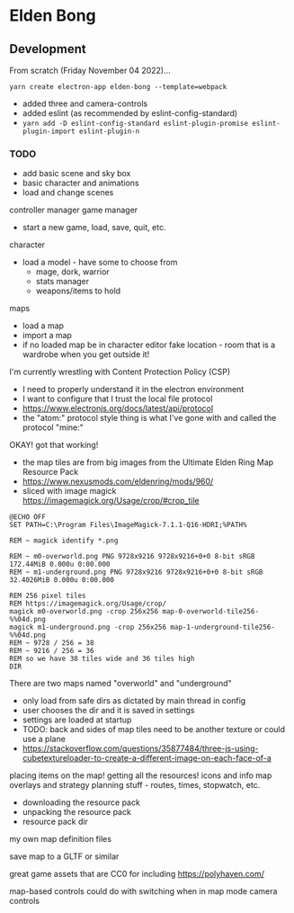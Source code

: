 # Elden Bong

## Development

From scratch (Friday November 04 2022)...

```
yarn create electron-app elden-bong --template=webpack
```

* added three and camera-controls
* added eslint (as recommended by eslint-config-standard)
* `yarn add -D eslint-config-standard eslint-plugin-promise eslint-plugin-import eslint-plugin-n`

### TODO
* add basic scene and sky box
* basic character and animations
* load and change scenes


controller manager
game manager
* start a new game, load, save, quit, etc.

character
* load a model - have some to choose from
  * mage, dork, warrior
  * stats manager
  * weapons/items to hold

maps
* load a map
* import a map
* if no loaded map be in character editor fake location - room that is a wardrobe when you get outside it!



I'm currently wrestling with Content Protection Policy (CSP)
* I need to properly understand it in the electron environment
* I want to configure that I trust the local file protocol
* https://www.electronjs.org/docs/latest/api/protocol
* the "atom:" protocol style thing is what I've gone with and called the protocol "mine:"

OKAY! got that working!

* the map tiles are from big images from the Ultimate Elden Ring Map Resource Pack
* https://www.nexusmods.com/eldenring/mods/960/
* sliced with image magick https://imagemagick.org/Usage/crop/#crop_tile

```
@ECHO OFF
SET PATH=C:\Program Files\ImageMagick-7.1.1-Q16-HDRI;%PATH%

REM ~ magick identify *.png

REM ~ m0-overworld.png PNG 9728x9216 9728x9216+0+0 8-bit sRGB 172.44MiB 0.000u 0:00.000
REM ~ m1-underground.png PNG 9728x9216 9728x9216+0+0 8-bit sRGB 32.4026MiB 0.000u 0:00.000

REM 256 pixel tiles
REM https://imagemagick.org/Usage/crop/
magick m0-overworld.png -crop 256x256 map-0-overworld-tile256-%%04d.png
magick m1-underground.png -crop 256x256 map-1-underground-tile256-%%04d.png
REM ~ 9728 / 256 = 38
REM ~ 9216 / 256 = 36
REM so we have 38 tiles wide and 36 tiles high
DIR
```

There are two maps named "overworld" and "underground"
* only load from safe dirs as dictated by main thread in config
* user chooses the dir and it is saved in settings
* settings are loaded at startup
* TODO: back and sides of map tiles need to be another texture or could use a plane
* https://stackoverflow.com/questions/35877484/three-js-using-cubetextureloader-to-create-a-different-image-on-each-face-of-a

placing items on the map!
getting all the resources!
icons and info
map overlays and strategy planning stuff - routes, times, stopwatch, etc.

* downloading the resource pack
* unpacking the resource pack
* resource pack dir

my own map definition files

save map to a GLTF or similar

great game assets that are CC0 for including https://polyhaven.com/

map-based controls could do with switching when in map mode
camera controls
